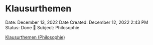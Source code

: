 # Klausurthemen

Date: December 13, 2022
Date Created: December 12, 2022 2:43 PM
Status: Done 🙌
Subject: Philosophie

[Klausurthemen (Philosophie)](Klausurthemen/Klausurthemen%20(Philosophie).md)